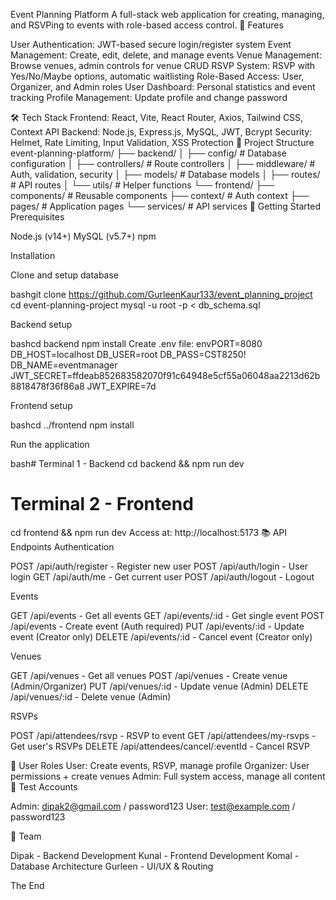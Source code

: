 Event Planning Platform
A full-stack web application for creating, managing, and RSVPing to events with role-based access control.
🚀 Features

User Authentication: JWT-based secure login/register system
Event Management: Create, edit, delete, and manage events
Venue Management: Browse venues, admin controls for venue CRUD
RSVP System: RSVP with Yes/No/Maybe options, automatic waitlisting
Role-Based Access: User, Organizer, and Admin roles
User Dashboard: Personal statistics and event tracking
Profile Management: Update profile and change password

🛠️ Tech Stack
Frontend: React, Vite, React Router, Axios, Tailwind CSS, Context API
Backend: Node.js, Express.js, MySQL, JWT, Bcrypt
Security: Helmet, Rate Limiting, Input Validation, XSS Protection
📁 Project Structure
event-planning-platform/
├── backend/
│   ├── config/         # Database configuration
│   ├── controllers/    # Route controllers
│   ├── middleware/     # Auth, validation, security
│   ├── models/        # Database models
│   ├── routes/        # API routes
│   └── utils/         # Helper functions
└── frontend/
    ├── components/    # Reusable components
    ├── context/       # Auth context
    ├── pages/         # Application pages
    └── services/      # API services
🚀 Getting Started
Prerequisites

Node.js (v14+)
MySQL (v5.7+)
npm

Installation

Clone and setup database

bashgit clone https://github.com/GurleenKaur133/event_planning_project
cd event-planning-project
mysql -u root -p < db_schema.sql

Backend setup

bashcd backend
npm install
Create .env file:
envPORT=8080
DB_HOST=localhost
DB_USER=root
DB_PASS=CST8250!
DB_NAME=eventmanager
JWT_SECRET=ffdeab852683582070f91c64948e5cf55a06048aa2213d62b8818478f36f86a8
JWT_EXPIRE=7d

Frontend setup

bashcd ../frontend
npm install

Run the application

bash# Terminal 1 - Backend
cd backend && npm run dev

# Terminal 2 - Frontend
cd frontend && npm run dev
Access at: http://localhost:5173
📚 API Endpoints
Authentication

POST /api/auth/register - Register new user
POST /api/auth/login - User login
GET /api/auth/me - Get current user
POST /api/auth/logout - Logout

Events

GET /api/events - Get all events
GET /api/events/:id - Get single event
POST /api/events - Create event (Auth required)
PUT /api/events/:id - Update event (Creator only)
DELETE /api/events/:id - Cancel event (Creator only)

Venues

GET /api/venues - Get all venues
POST /api/venues - Create venue (Admin/Organizer)
PUT /api/venues/:id - Update venue (Admin)
DELETE /api/venues/:id - Delete venue (Admin)

RSVPs

POST /api/attendees/rsvp - RSVP to event
GET /api/attendees/my-rsvps - Get user's RSVPs
DELETE /api/attendees/cancel/:eventId - Cancel RSVP

👥 User Roles
User: Create events, RSVP, manage profile
Organizer: User permissions + create venues
Admin: Full system access, manage all content
🔐 Test Accounts

Admin: dipak2@gmail.com / password123
User: test@example.com / password123

👥 Team

Dipak - Backend Development
Kunal - Frontend Development
Komal - Database Architecture
Gurleen - UI/UX & Routing

The End